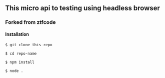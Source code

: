 ## This micro api to testing using headless browser
### Forked from ztfcode
#### Installation
```$ git clone this-repo```

```$ cd repo-name```

```$ npm install```

```$ node .```
